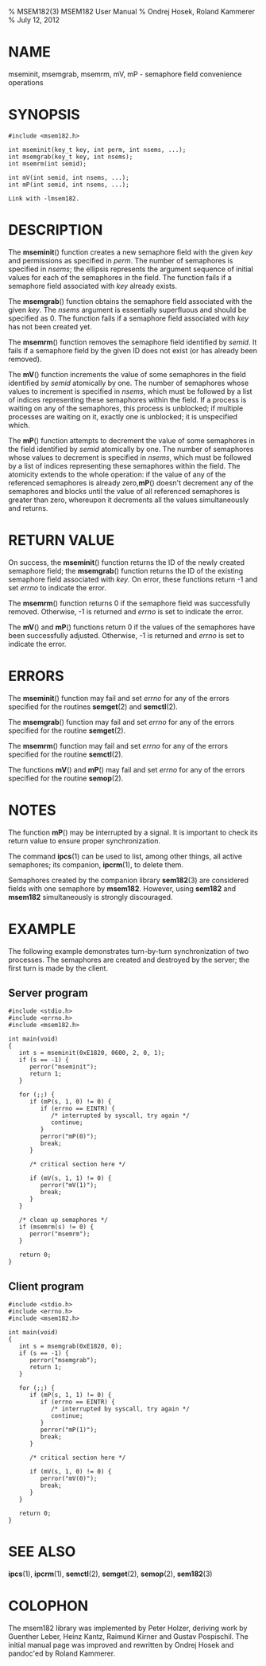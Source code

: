 % MSEM182(3) MSEM182 User Manual
% Ondrej Hosek, Roland Kammerer
% July 12, 2012

# NAME

mseminit, msemgrab, msemrm, mV, mP - semaphore field convenience operations

# SYNOPSIS
    #include <msem182.h>

    int mseminit(key_t key, int perm, int nsems, ...);
    int msemgrab(key_t key, int nsems);
    int msemrm(int semid);
    
    int mV(int semid, int nsems, ...);
    int mP(int semid, int nsems, ...);
    
    Link with -lmsem182.

# DESCRIPTION

The **mseminit**() function creates a new semaphore field with the given *key* and
permissions as specified in *perm*. The number of semaphores is specified in
*nsems*; the ellipsis represents the argument sequence of initial values for each
of the semaphores in the field. The function fails if a semaphore field
associated with *key* already exists.

The **msemgrab**() function obtains the semaphore field associated with the
given *key*. The *nsems* argument is essentially superfluous and should be
specified as 0. The function fails if a semaphore field associated with *key* has
not been created yet.

The **msemrm**() function removes the semaphore field identified by *semid*. It
fails if a semaphore field by the given ID does not exist (or has already been
removed).

The **mV**() function increments the value of some semaphores in the field
identified by *semid* atomically by one. The number of semaphores whose values
to increment is specified in *nsems*, which must be followed by a list of indices
representing these semaphores within the field. If a process is waiting on any
of the semaphores, this process is unblocked; if multiple processes are
waiting on it, exactly one is unblocked; it is unspecified which.

The **mP**() function attempts to decrement the value of some semaphores in the
field identified by *semid* atomically by one. The number of semaphores whose
values to decrement is specified in *nsems*, which must be followed by a list
of indices representing these semaphores within the field. The atomicity
extends to the whole operation: if the value of any of the referenced
semaphores is already zero,**mP**() doesn't decrement any of the semaphores and
blocks until the value of all referenced semaphores is greater than zero,
whereupon it decrements all the values simultaneously and returns.

# RETURN VALUE

On success, the **mseminit**() function returns the ID of the newly created
semaphore field; the **msemgrab**() function returns the ID of the existing
semaphore field associated with *key*. On error, these functions return -1 and
set *errno* to indicate the error.

The **msemrm**() function returns 0 if the semaphore field was successfully
removed. Otherwise, -1 is returned and *errno* is set to indicate the error.

The **mV**() and **mP**() functions return 0 if the values of the semaphores have been
successfully adjusted. Otherwise, -1 is returned and *errno* is set to indicate
the error.

# ERRORS

The **mseminit**() function may fail and set *errno* for any of the errors specified
for the routines **semget**(2) and **semctl**(2).

The **msemgrab**() function may fail and set *errno* for any of the errors specified
for the routine **semget**(2).

The **msemrm**() function may fail and set *errno* for any of the errors specified
for the routine **semctl**(2).

The functions **mV**() and **mP**() may fail and set *errno* for any of the
errors specified for the routine **semop**(2).

# NOTES

The function **mP**() may be interrupted by a signal. It is important to check its
return value to ensure proper synchronization.

The command **ipcs**(1) can be used to list, among other things, all active
semaphores; its companion, **ipcrm**(1), to delete them.

Semaphores created by the companion library **sem182**(3) are considered fields
with one semaphore by **msem182**. However, using **sem182** and **msem182**
simultaneously is strongly discouraged.


# EXAMPLE
The following example demonstrates turn-by-turn synchronization of two
processes. The semaphores are created and destroyed by the server; the first
turn is made by the client.

## Server program

    #include <stdio.h>
    #include <errno.h>
    #include <msem182.h>
    
    int main(void)
    {
       int s = mseminit(0xE1820, 0600, 2, 0, 1);
       if (s == -1) {
          perror("mseminit");
          return 1;
       }
    
       for (;;) {
          if (mP(s, 1, 0) != 0) {
             if (errno == EINTR) {
                /* interrupted by syscall, try again */
                continue;
             }
             perror("mP(0)");
             break;
          }
    
          /* critical section here */
    
          if (mV(s, 1, 1) != 0) {
             perror("mV(1)");
             break;
          }
       }
    
       /* clean up semaphores */
       if (msemrm(s) != 0) {
          perror("msemrm");
       }
    
       return 0;
    }


## Client program

    #include <stdio.h>
    #include <errno.h>
    #include <msem182.h>
    
    int main(void)
    {
       int s = msemgrab(0xE1820, 0);
       if (s == -1) {
          perror("msemgrab");
          return 1;
       }
    
       for (;;) {
          if (mP(s, 1, 1) != 0) {
             if (errno == EINTR) {
                /* interrupted by syscall, try again */
                continue;
             }
             perror("mP(1)");
             break;
          }
    
          /* critical section here */
    
          if (mV(s, 1, 0) != 0) {
             perror("mV(0)");
             break;
          }
       }
    
       return 0;
    }

# SEE ALSO

**ipcs**(1), **ipcrm**(1), **semctl**(2), **semget**(2), **semop**(2), **sem182**(3)

# COLOPHON

The  msem182  library  was implemented by Peter Holzer, deriving work by
Guenther Leber, Heinz Kantz, Raimund Kirner and Gustav Pospischil.  The initial
manual page was improved and rewritten by Ondrej Hosek and pandoc'ed by Roland
Kammerer.
